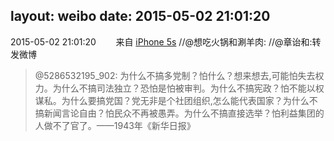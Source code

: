 layout: weibo
date: 2015-05-02 21:01:20
---
<meta name="referrer" content="no-referrer" />

2015-05-02 21:01:20  &nbsp;&nbsp;&nbsp;&nbsp;&nbsp;&nbsp; 来自 <a href="sinaweibo://customweibosource" rel="nofollow">iPhone 5s</a>
 //@想吃火锅和涮羊肉: //@章诒和:转发微博
>  @5286532195_902: 为什么不搞多党制？怕什么？想来想去,可能怕失去权力。为什么不搞司法独立？恐怕是怕被审判。为什么不搞宪政？怕不能以权谋私。为什么要搞党国？党无非是个社团组织,怎么能代表国家？为什么不搞新闻言论自由？怕民众不再被愚弄。为什么不搞直接选举？怕利益集团的人做不了官了。——1943年《新华日报》 ​​​
